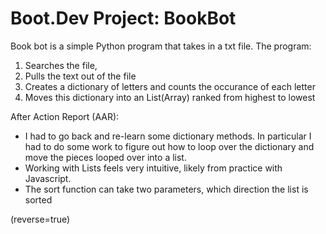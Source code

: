 # Boot.Dev Project: BookBot 
Book bot is a simple Python program that takes in a txt file.
The program:
1. Searches the file, 
2. Pulls the text out of the file
3. Creates a dictionary of letters and counts the occurance of each letter
4. Moves this dictionary into an List(Array) ranked from highest to lowest

After Action Report (AAR):
* I had to go back and re-learn some dictionary methods.
    In particular I had to do some work to figure out how to loop over the dictionary and move the pieces looped over into a list. 
* Working with Lists feels very intuitive, likely from practice with Javascript.
* The sort function can take two parameters, which direction the list is sorted

(reverse=true)
